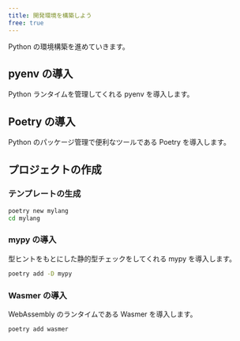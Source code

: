 ```yaml
---
title: 開発環境を構築しよう
free: true
---
```


Python の環境構築を進めていきます。

## pyenv の導入

Python ランタイムを管理してくれる pyenv を導入します。

## Poetry の導入

Python のパッケージ管理で便利なツールである Poetry を導入します。

## プロジェクトの作成

### テンプレートの生成

```bash
poetry new mylang
cd mylang
```

### mypy の導入

型ヒントをもとにした静的型チェックをしてくれる mypy を導入します。

```bash
poetry add -D mypy
```

### Wasmer の導入

WebAssembly のランタイムである Wasmer を導入します。

```bash
poetry add wasmer
```
